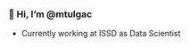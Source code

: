 ### 👋 Hi, I’m @mtulgac


- Currently working at ISSD as Data Scientist


<!---
mtulgac/mtulgac is a ✨ special ✨ repository because its `README.md` (this file) appears on your GitHub profile.
You can click the Preview link to take a look at your changes.
--->
